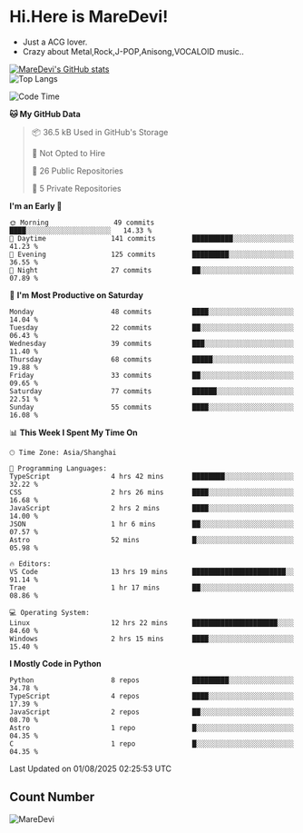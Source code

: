 # Hi.Here is MareDevi!

- Just a ACG lover.
- Crazy about Metal,Rock,J-POP,Anisong,VOCALOID music..

[![MareDevi's GitHub stats](https://github-readme-stats.vercel.app/api?username=MareDevi&show_icons=true&theme=algolia)](https://github.com/anuraghazra/github-readme-stats)  
![Top Langs](https://github-readme-stats.vercel.app/api/top-langs/?username=MareDevi&layout=compact&theme=algolia)

<!--START_SECTION:waka-->
![Code Time](http://img.shields.io/badge/Code%20Time-300%20hrs%2041%20mins-blue)

**🐱 My GitHub Data** 

> 📦 36.5 kB Used in GitHub's Storage 
 > 
> 🚫 Not Opted to Hire
 > 
> 📜 26 Public Repositories 
 > 
> 🔑 5 Private Repositories 
 > 
**I'm an Early 🐤** 

```text
🌞 Morning                49 commits          ████░░░░░░░░░░░░░░░░░░░░░   14.33 % 
🌆 Daytime                141 commits         ██████████░░░░░░░░░░░░░░░   41.23 % 
🌃 Evening                125 commits         █████████░░░░░░░░░░░░░░░░   36.55 % 
🌙 Night                  27 commits          ██░░░░░░░░░░░░░░░░░░░░░░░   07.89 % 
```
📅 **I'm Most Productive on Saturday** 

```text
Monday                   48 commits          ████░░░░░░░░░░░░░░░░░░░░░   14.04 % 
Tuesday                  22 commits          ██░░░░░░░░░░░░░░░░░░░░░░░   06.43 % 
Wednesday                39 commits          ███░░░░░░░░░░░░░░░░░░░░░░   11.40 % 
Thursday                 68 commits          █████░░░░░░░░░░░░░░░░░░░░   19.88 % 
Friday                   33 commits          ██░░░░░░░░░░░░░░░░░░░░░░░   09.65 % 
Saturday                 77 commits          ██████░░░░░░░░░░░░░░░░░░░   22.51 % 
Sunday                   55 commits          ████░░░░░░░░░░░░░░░░░░░░░   16.08 % 
```


📊 **This Week I Spent My Time On** 

```text
🕑︎ Time Zone: Asia/Shanghai

💬 Programming Languages: 
TypeScript               4 hrs 42 mins       ████████░░░░░░░░░░░░░░░░░   32.22 % 
CSS                      2 hrs 26 mins       ████░░░░░░░░░░░░░░░░░░░░░   16.68 % 
JavaScript               2 hrs 2 mins        ████░░░░░░░░░░░░░░░░░░░░░   14.00 % 
JSON                     1 hr 6 mins         ██░░░░░░░░░░░░░░░░░░░░░░░   07.57 % 
Astro                    52 mins             █░░░░░░░░░░░░░░░░░░░░░░░░   05.98 % 

🔥 Editors: 
VS Code                  13 hrs 19 mins      ███████████████████████░░   91.14 % 
Trae                     1 hr 17 mins        ██░░░░░░░░░░░░░░░░░░░░░░░   08.86 % 

💻 Operating System: 
Linux                    12 hrs 22 mins      █████████████████████░░░░   84.60 % 
Windows                  2 hrs 15 mins       ████░░░░░░░░░░░░░░░░░░░░░   15.40 % 
```

**I Mostly Code in Python** 

```text
Python                   8 repos             █████████░░░░░░░░░░░░░░░░   34.78 % 
TypeScript               4 repos             ████░░░░░░░░░░░░░░░░░░░░░   17.39 % 
JavaScript               2 repos             ██░░░░░░░░░░░░░░░░░░░░░░░   08.70 % 
Astro                    1 repo              █░░░░░░░░░░░░░░░░░░░░░░░░   04.35 % 
C                        1 repo              █░░░░░░░░░░░░░░░░░░░░░░░░   04.35 % 
```




 Last Updated on 01/08/2025 02:25:53 UTC
<!--END_SECTION:waka-->

## Count Number
![MareDevi](https://count.getloli.com/get/@maredevi?theme=moebooru-h)  

<!---
MareDevi/MareDevi is a ✨ special ✨ repository because its `README.md` (this file) appears on your GitHub profile.
You can click the Preview link to take a look at your changes.
--->
